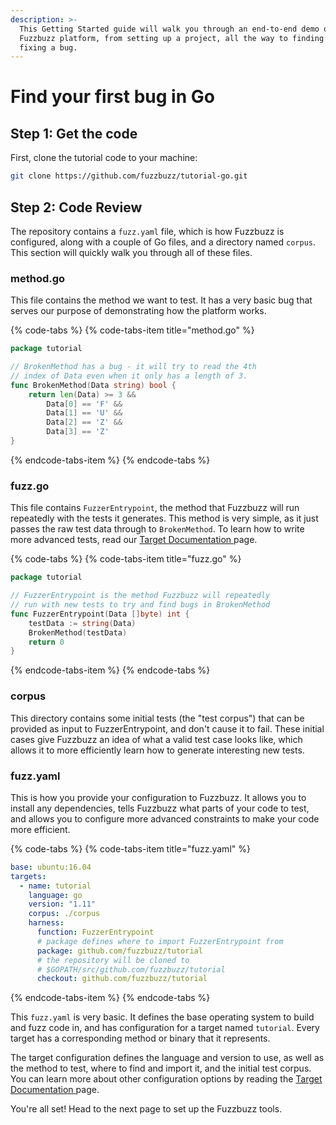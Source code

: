 ```yaml
---
description: >-
  This Getting Started guide will walk you through an end-to-end demo of the
  Fuzzbuzz platform, from setting up a project, all the way to finding and
  fixing a bug.
---
```


# Find your first bug in Go

## Step 1: Get the code

First, clone the tutorial code to your machine:

```bash
git clone https://github.com/fuzzbuzz/tutorial-go.git
```

## Step 2: Code Review

The repository contains a `fuzz.yaml` file, which is how Fuzzbuzz is configured, along with a couple of Go files, and a directory named `corpus`. This section will quickly walk you through all of these files.

### method.go

This file contains the method we want to test. It has a very basic bug that serves our purpose of demonstrating how the platform works.

{% code-tabs %}
{% code-tabs-item title="method.go" %}
```go
package tutorial

// BrokenMethod has a bug - it will try to read the 4th
// index of Data even when it only has a length of 3.
func BrokenMethod(Data string) bool {
	return len(Data) >= 3 &&
		Data[0] == 'F' &&
		Data[1] == 'U' &&
		Data[2] == 'Z' &&
		Data[3] == 'Z'
}
```
{% endcode-tabs-item %}
{% endcode-tabs %}

### fuzz.go

This file contains `FuzzerEntrypoint`, the method that Fuzzbuzz will run repeatedly with the tests it generates. This method is very simple, as it just passes the raw test data through to `BrokenMethod`. To learn how to write more advanced tests, read our [Target Documentation ](../../developer-documentation/targets.md)page.

{% code-tabs %}
{% code-tabs-item title="fuzz.go" %}
```go
package tutorial

// FuzzerEntrypoint is the method Fuzzbuzz will repeatedly
// run with new tests to try and find bugs in BrokenMethod
func FuzzerEntrypoint(Data []byte) int {
	testData := string(Data)
	BrokenMethod(testData)
	return 0
}
```
{% endcode-tabs-item %}
{% endcode-tabs %}

### corpus

This directory contains some initial tests \(the "test corpus"\) that can be provided as input to FuzzerEntrypoint, and don't cause it to fail. These initial cases give Fuzzbuzz an idea of what a valid test case looks like, which allows it to more efficiently learn how to generate interesting new tests.

### fuzz.yaml

This is how you provide your configuration to Fuzzbuzz. It allows you to install any dependencies, tells Fuzzbuzz what parts of your code to test, and allows you to configure more advanced constraints to make your code more efficient.

{% code-tabs %}
{% code-tabs-item title="fuzz.yaml" %}
```yaml
base: ubuntu:16.04
targets:
  - name: tutorial
    language: go
    version: "1.11"
    corpus: ./corpus
    harness:
      function: FuzzerEntrypoint
      # package defines where to import FuzzerEntrypoint from
      package: github.com/fuzzbuzz/tutorial
      # the repository will be cloned to
      # $GOPATH/src/github.com/fuzzbuzz/tutorial
      checkout: github.com/fuzzbuzz/tutorial

```
{% endcode-tabs-item %}
{% endcode-tabs %}

This `fuzz.yaml` is very basic. It defines the base operating system to build and fuzz code in, and has configuration for a target named `tutorial`. Every target has a corresponding method or binary that it represents.

The target configuration defines the language and version to use, as well as the method to test, where to find and import it, and the initial test corpus. You can learn more about other configuration options by reading the [Target Documentation ](../../developer-documentation/targets.md)page.

You're all set! Head to the next page to set up the Fuzzbuzz tools.

